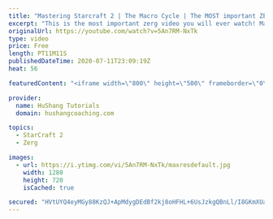 ```yaml
---
title: "Mastering Starcraft 2 | The Macro Cycle | The MOST important ZERG lesson you've ever had"
excerpt: "This is the most important zerg video you will ever watch! Make sure to watch till the end to get extra tips on maintaining a strong macro cycle without missing a beat!  The MOST important ZERG lesson you've ever had #starcraft #sc2 #zerg #macro #guide  Coaching --------------------------------------------------------------------------"
originalUrl: https://youtube.com/watch?v=5An7RM-NxTk
type: video
price: Free
length: PT11M11S
publishedDateTime: 2020-07-11T23:09:19Z
heat: 56

featuredContent: "<iframe width=\"800\" height=\"500\" frameborder=\"0\" src=\"https://www.youtube.com/embed/5An7RM-NxTk\" allow=\"accelerometer; autoplay; encrypted-media; gyroscope; picture-in-picture\" allowfullscreen></iframe>"

provider:
  name: HuShang Tutorials
  domain: hushangcoaching.com

topics:
  - StarCraft 2
  - Zerg

images:
  - url: https://i.ytimg.com/vi/5An7RM-NxTk/maxresdefault.jpg
    width: 1280
    height: 720
    isCached: true

secured: "HVtUYQ4eyMGy88KzQJ+ApMdygDEdBf2kj8oHFHL+6UsJzkgQBnLl/I8GKmXUalBlAA1kOnNYRr4xXI3AI4oh7/O0aYJq9dSng6ohtR9+/KaYxk86XaKUHmXAwz6u0lmoS0Uwkt7ltUOZsYYD32UDYE+kIWo009bYRS1WUzW6eg6/Jz+Aj/4UAkFsjME4THvfbRx2CfKK6MklJb7hij79ePD22qrYNGGkQT53i8FLvw6m+lJXRbG5yZppF4lIHcLLlb3NZM6tVgGNoITRqHzwBf8p9UvF/j8hYyeGRrTeltVHxlLYPKREY5oSyYRMDPZSN0OArtS1nNyVDOhZZP+EO2pjuTBlvZlb/CsIVjlDb7qgzetPGIa44mEPiW24FqDa1L6ADy7sJubsWnrSNzMbTd4Ai2yPZSKPNdfwK+E3xzA=;aSG/Sc3u4h628TbekdgFnQ=="
---
```


